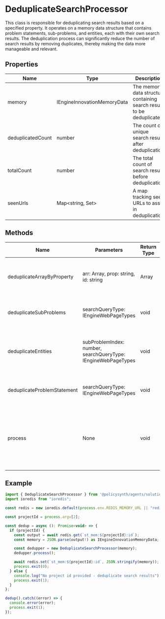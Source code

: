 # DeduplicateSearchProcessor

This class is responsible for deduplicating search results based on a specified property. It operates on a memory data structure that contains problem statements, sub-problems, and entities, each with their own search results. The deduplication process can significantly reduce the number of search results by removing duplicates, thereby making the data more manageable and relevant.

## Properties

| Name               | Type                                            | Description                                                                 |
|--------------------|-------------------------------------------------|-----------------------------------------------------------------------------|
| memory             | IEngineInnovationMemoryData                     | The memory data structure containing search results to be deduplicated.     |
| deduplicatedCount  | number                                          | The count of unique search results after deduplication.                     |
| totalCount         | number                                          | The total count of search results before deduplication.                     |
| seenUrls           | Map<string, Set<string>>                        | A map tracking seen URLs to assist in deduplication.                        |

## Methods

| Name                          | Parameters                                      | Return Type                     | Description                                                                                   |
|-------------------------------|-------------------------------------------------|---------------------------------|-----------------------------------------------------------------------------------------------|
| deduplicateArrayByProperty    | arr: Array<IEngineSearchResultItem>, prop: string, id: string | Array<IEngineSearchResultItem> | Deduplicates an array of search result items by a specified property.                        |
| deduplicateSubProblems        | searchQueryType: IEngineWebPageTypes            | void                            | Deduplicates search results for all sub-problems.                                             |
| deduplicateEntities           | subProblemIndex: number, searchQueryType: IEngineWebPageTypes | void                            | Deduplicates search results for entities within a specific sub-problem.                      |
| deduplicateProblemStatement   | searchQueryType: IEngineWebPageTypes            | void                            | Deduplicates search results for the problem statement.                                        |
| process                       | None                                            | void                            | Processes the deduplication for problem statements, sub-problems, and entities search results.|

## Example

```javascript
import { DeduplicateSearchProcessor } from '@policysynth/agents/solutions/tools/oneOff/dedupSearchResults.js';
import ioredis from "ioredis";

const redis = new ioredis.default(process.env.REDIS_MEMORY_URL || "redis://localhost:6379");

const projectId = process.argv[2];

const dedup = async (): Promise<void> => {
  if (projectId) {
    const output = await redis.get(`st_mem:${projectId}:id`);
    const memory = JSON.parse(output!) as IEngineInnovationMemoryData;

    const dedupper = new DeduplicateSearchProcessor(memory);
    dedupper.process();

    await redis.set(`st_mem:${projectId}:id`, JSON.stringify(memory));
    process.exit(0);
  } else {
    console.log("No project id provided - deduplicate search results");
    process.exit(1);
  }
};

dedup().catch((error) => {
  console.error(error);
  process.exit(1);
});
```